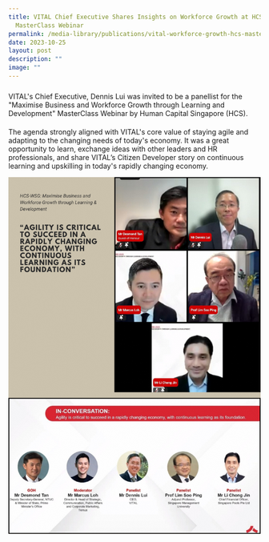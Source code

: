 ```yaml
---
title: VITAL Chief Executive Shares Insights on Workforce Growth at HCS
  MasterClass Webinar
permalink: /media-library/publications/vital-workforce-growth-hcs-masterclass/
date: 2023-10-25
layout: post
description: ""
image: ""
---
```

<p style="font-size: 24px;color:#585858;text-align:justify;">

VITAL's Chief Executive, Dennis Lui was invited to be a panellist for the "Maximise Business and Workforce Growth through Learning and Development" MasterClass Webinar by Human Capital Singapore (HCS).

</p>

<p style="font-size: 20px;color:#585858;text-align:justify;">

The agenda strongly aligned with VITAL's core value of staying agile and adapting to the changing needs of today's economy. It was a great opportunity to learn, exchange ideas with other leaders and HR professionals, and share VITAL’s Citizen Developer story on continuous learning and upskilling in today's rapidly changing economy.</p>
	
![](/images/media/hcs-wsg_oct2023.png)